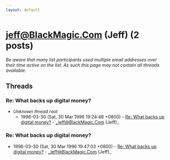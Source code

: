 ```yaml
---
layout: default
---
```


# jeff@BlackMagic.Com (Jeff) (2 posts)

_Be aware that many list participants used multiple email addresses over their time active on the list. As such this page may not contain all threads available._

## Threads

### Re: What backs up digital money?
+ _Unknown thread root_
  + 1996-03-30 (Sat, 30 Mar 1996 19:24:48 +0800) - [Re: What backs up digital money?](/archive/1996/03/35c715ff4526abc3e8197a80b12e2c9dd4d72a02afca2eb980901ab3e0ec4676) - _jeff@BlackMagic.Com (Jeff)_

### Re: What backs up digital money?
+ 1996-03-30 (Sat, 30 Mar 1996 19:47:03 +0800) - [Re: What backs up digital money?](/archive/1996/03/b4700a0a51581be65971b1fb52f72a303f9ed8c879575f923887618c82621d77) - _jeff@BlackMagic.Com (Jeff)_

